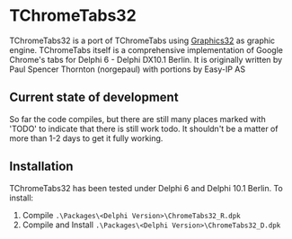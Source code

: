 # TChromeTabs32

TChromeTabs32 is a port of TChromeTabs using [Graphics32](https://github.com/graphics32/graphics32) as graphic engine. TChromeTabs itself is a comprehensive implementation of Google Chrome's tabs for Delphi 6 - Delphi DX10.1 Berlin. It is originally written by Paul Spencer Thornton (norgepaul) with portions by Easy-IP AS

## Current state of development

So far the code compiles, but there are still many places marked with 'TODO' to indicate that there is still work todo. It shouldn't be a matter of more than 1-2 days to get it fully working.

## Installation

TChromeTabs32 has been tested under Delphi 6 and Delphi 10.1 Berlin. To install:

1. Compile `.\Packages\<Delphi Version>\ChromeTabs32_R.dpk`
2. Compile and Install `.\Packages\<Delphi Version>\ChromeTabs32_D.dpk`
